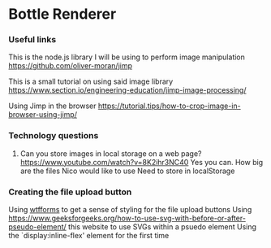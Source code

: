 # Bottle Renderer

### Useful links

This is the node.js library I will be using to perform image manipulation
https://github.com/oliver-moran/jimp

This is a small tutorial on using said image library
https://www.section.io/engineering-education/jimp-image-processing/

Using Jimp in the browser
https://tutorial.tips/how-to-crop-image-in-browser-using-jimp/

### Technology questions

1. Can you store images in local storage on a web page?
    https://www.youtube.com/watch?v=8K2ihr3NC40 Yes you can.
    How big are the files Nico would like to use
    Need to store in localStorage



### Creating the file upload button

Using [wtfforms](http://wtfforms.com/) to get a sense of styling for the file upload buttons
Using https://www.geeksforgeeks.org/how-to-use-svg-with-before-or-after-pseudo-element/ this website to use SVGs within a psuedo element
Using the `display:inline-flex' element for the first time